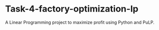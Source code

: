 # Task-4-factory-optimization-lp
A Linear Programming project to maximize profit using Python and PuLP.
